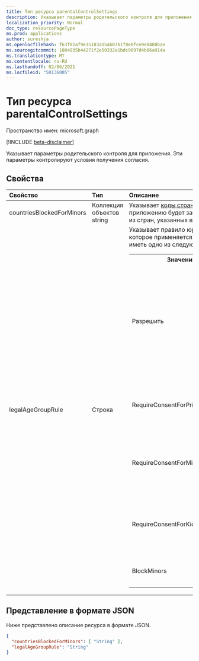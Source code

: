 ```yaml
---
title: Тип ресурса parentalControlSettings
description: Указывает параметры родительского контроля для приложения. Эти параметры контролируют условия получения согласия.
localization_priority: Normal
doc_type: resourcePageType
ms.prod: applications
author: sureshja
ms.openlocfilehash: f63f81af9e35183a15ab07b1f8e8fce9e8488bae
ms.sourcegitcommit: 1004835b44271f2e50332a1bdc9097d4b06a914a
ms.translationtype: MT
ms.contentlocale: ru-RU
ms.lasthandoff: 02/06/2021
ms.locfileid: "50136005"
---
```

# <a name="parentalcontrolsettings-resource-type"></a>Тип ресурса parentalControlSettings

Пространство имен: microsoft.graph

[!INCLUDE [beta-disclaimer](../../includes/beta-disclaimer.md)]

Указывает параметры родительского контроля для приложения. Эти параметры контролируют условия получения согласия.

## <a name="properties"></a>Свойства

| Свойство | Тип | Описание |
:---------------|:--------|:----------|
|countriesBlockedForMinors|Коллекция объектов string| Указывает [коды стран ISO](https://www.iso.org/iso-3166-country-codes.html)из двух букв. Доступ к приложению будет заблокирован для несовершеннолетних из стран, указанных в этом списке.|
|legalAgeGroupRule| Строка | Указывает правило юридической возрастной группы, которое применяется к пользователям приложения. Может иметь одно из следующих значений: <table><tr><th>Значение</th><th>Описание</th></tr><tr><td>Разрешить</td><td>Значение, используемое по умолчанию. Принудительно применяет минимальный юридический уровень. Это означает, что для несовершеннолетних в Европейском Союзе и Республике Корея требуется родительское согласие.</td></tr><tr><td>RequireConsentForPrivacyServices</td><td>Принудительно применяет пользователя к указанию даты рождения в соответствии с правилами COPPA. </td></tr><tr><td>RequireConsentForMinors</td><td>Требуется родительское согласие для детей не ниже 18 лет, независимо от правил для несовершеннолетних в стране.</td></tr><tr><td>RequireConsentForKids</td><td>Требуется родительское согласие для детей до 14 лет, независимо от правил для несовершеннолетних в стране.</td></tr><tr><td>BlockMinors</td><td>Блокирует использование приложения несовершеннолетних.</td></tr></table> |

## <a name="json-representation"></a>Представление в формате JSON
Ниже представлено описание ресурса в формате JSON.

<!--{
  "blockType": "resource",
  "@odata.type": "microsoft.graph.parentalControlSettings"
}-->
```json
{
  "countriesBlockedForMinors": [ "String" ],
  "legalAgeGroupRule": "String"
}

```


